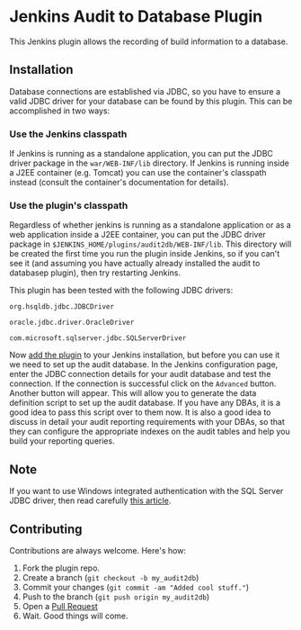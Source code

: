 Jenkins Audit to Database Plugin
================================

This Jenkins plugin allows the recording of build information to a database.

Installation
------------
Database connections are established via JDBC, so you have to ensure a valid
JDBC driver for your database can be found by this plugin. This can be
accomplished in two ways:

### Use the Jenkins classpath
If Jenkins is running as a standalone application, you can put the JDBC 
driver package in the `war/WEB-INF/lib` directory. If Jenkins is running
inside a J2EE container (e.g. Tomcat) you can use the container's classpath 
instead (consult the container's documentation for details).

### Use the plugin's classpath
Regardless of whether jenkins is running as a standalone application or
as a web application inside a J2EE container, you can put the JDBC driver
package in `$JENKINS_HOME/plugins/audit2db/WEB-INF/lib`. This directory
will be created the first time you run the plugin inside Jenkins, so if
you can't see it (and assuming you have actually already installed the
audit to databasep plugin), then try restarting Jenkins.

This plugin has been tested with the following JDBC drivers:

    org.hsqldb.jdbc.JDBCDriver
    
    oracle.jdbc.driver.OracleDriver
    
    com.microsoft.sqlserver.jdbc.SQLServerDriver

Now [add the plugin][3] to your Jenkins installation, but before you
can use it we need to set up the audit database. In the Jenkins
configuration page, enter the JDBC connection details for your audit
database and test the connection. If the connection is successful
click on the `Advanced` button. Another button will appear. This
will allow you to generate the data definition script to set up
the audit database. If you have any DBAs, it is a good idea to pass
this script over to them now. It is also a good idea to discuss in 
detail your audit reporting requirements with your DBAs, so that they 
can configure the appropriate indexes on the audit tables and help
you build your reporting queries.

Note
----
If you want to use Windows integrated authentication with the
SQL Server JDBC driver, then read carefully [this article][2].

Contributing
------------
Contributions are always welcome. Here's how:

1. Fork the plugin repo.
2. Create a branch (`git checkout -b my_audit2db`)
3. Commit your changes (`git commit -am "Added cool stuff."`)
4. Push to the branch (`git push origin my_audit2db`)
5. Open a [Pull Request][1]
6. Wait. Good things will come.

[1]: http://github.com/github/markup/pulls
[2]: http://blogs.msdn.com/b/jdbcteam/archive/2007/06/18/com-microsoft-sqlserver-jdbc-sqlserverexception-this-driver-is-not-configured-for-integrated-authentication.aspx?PageIndex=2
[3]: https://wiki.jenkins-ci.org/display/JENKINS/Plugins#Plugins-Howtoinstallplugins
